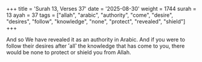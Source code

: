 +++
title = 'Surah 13, Verses 37'
date = '2025-08-30'
weight = 1744
surah = 13
ayah = 37
tags = ["allah", "arabic", "authority", "come", "desire", "desires", "follow", "knowledge", "none", "protect", "revealed", "shield"]
+++

And so We have revealed it as an authority in Arabic. And if you were to follow their desires after ˹all˺ the knowledge that has come to you, there would be none to protect or shield you from Allah.
